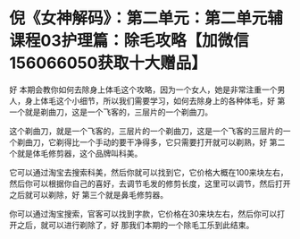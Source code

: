 # 倪《女神解码》：第二单元：第二单元辅课程03护理篇：除毛攻略【加微信156066050获取十大赠品】

好 本期会教你如何去除身上体毛这个攻略，因为一个女人，她是非常注重一个男人，身上体毛这个小细节，所以我们需要学习，如何去除身上的各种体毛，好 第一个就是剃曲刀，这是一个飞客的，三层片的一个剃曲刀。

这个剃曲刀，就是一个飞客的，三层片的一个剃曲刀，这是一个飞客的三层片的一个剃曲刀，它剃得比一个手动的要干净得多，它只需要打开就可以剃熟，好 第二个就是体毛修剪器，这个品牌叫科美。

它可以通过淘宝去搜索科美，然后你就可以找到它，它价格大概在100来块左右，然后你可以根据你自己的喜好，去调节毛发的修剪长度，这里可以调节，然后打开之后就可以剃除，好 第三个就是鼻毛修剪器。

你可以通过淘宝搜索，官客可以找到字款，它价格在30来块左右，然后你可以打开之后，就可以进行剃除了，好 那我们本期的一个除毛工乐到此结束。